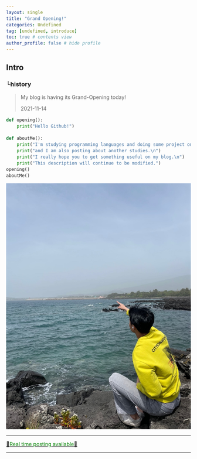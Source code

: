 ```yaml
---
layout: single
title: "Grand Opening!"
categories: Undefined
tag: [undefined, introduce]
toc: true # contents view
author_profile: false # hide profile
---
```


## **Intro**

### └history

> My blog is having its Grand-Opening today! 
>
> 2021-11-14

```python
def opening():
    print("Hello Github!")
    
def aboutMe():
    print("I'm studying programming languages and doing some project on my own now.\n")
    print("and I am also posting about another studies.\n")
    print("I really hope you to get something useful on my blog.\n")
    print("This description will continue to be modified.")
opening()
aboutMe()

```

![jeju-island](/assets/images/2021-11-14-grand-open/jeju-island.jpg)

***

<u>🚨<span style = "color:green">Real time posting available</span>🚨</u>

***

